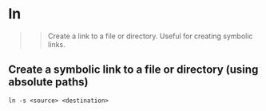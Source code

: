 
# ln

>> Create a link to a file or directory. Useful for creating symbolic links.

## Create a symbolic link to a file or directory (using absolute paths)

```
ln -s <source> <destination>
```
